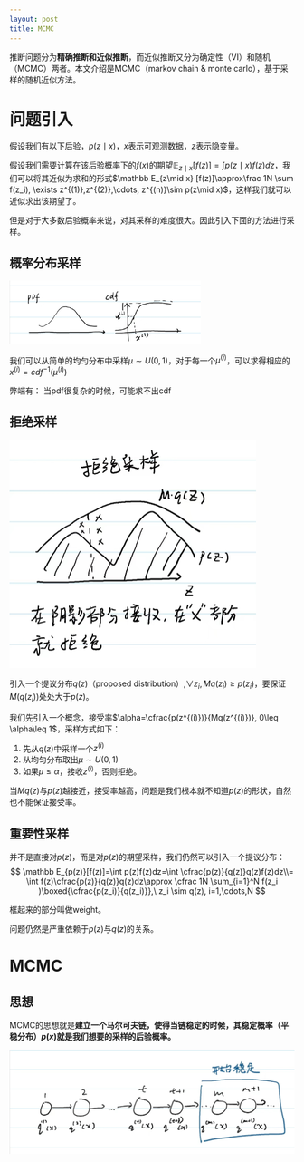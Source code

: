 ```yaml
---
layout: post
title: MCMC
---
```




推断问题分为**精确推断和近似推断**，而近似推断又分为确定性（VI）和随机（MCMC）两者。本文介绍是MCMC（markov chain & monte carlo），基于采样的随机近似方法。

# 问题引入

假设我们有以下后验，$p(z\mid x)$，$x$表示可观测数据，$z$表示隐变量。

假设我们需要计算在该后验概率下的$f(x)$的期望$\mathbb E_{z\mid x} [f(z)]=\int p(z\mid x) f(z) dz$，我们可以将其近似为求和的形式$\mathbb E_{z\mid x} [f(z)]\approx\frac 1N \sum f(z_i), \exists z^{(1)},z^{(2)},\cdots, z^{(n)}\sim p(z\mid x)$，这样我们就可以近似求出该期望了。

但是对于大多数后验概率来说，对其采样的难度很大。因此引入下面的方法进行采样。

## 概率分布采样

<img src="https://raw.githubusercontent.com/294coder/blog_img_bed/main/imgs/image-20220507211246289.png" alt="image-20220507211246289" style="zoom:33%;" />

我们可以从简单的均匀分布中采样$\mu\sim U(0,1)$，对于每一个$\mu^{(i)}$，可以求得相应的$x^{(i)}=cdf^{-1} (\mu^{(i)})$

弊端有： 当pdf很复杂的时候，可能求不出cdf

## 拒绝采样

<img src="https://raw.githubusercontent.com/294coder/blog_img_bed/main/imgs/image-20220507211527734.png" alt="image-20220507211527734" style="zoom: 50%;" />

引入一个提议分布$q(z)$（proposed distribution）,$\forall z_i, Mq(z_i)\geq p(z_i)$，要保证$M(q(z_i))$处处大于$p(z)$。

我们先引入一个概念，接受率$\alpha=\cfrac{p(z^{(i)})}{Mq(z^{(i)})}, 0\leq \alpha\leq 1$，采样方式如下：

1. 先从$q(z)$中采样一个$z^{(i)}$
2. 从均匀分布取出$\mu \sim U(0,1)$
3. 如果$\mu \leq \alpha$，接收$z^{(i)}$，否则拒绝。

当$Mq(z)$与$p(z)$越接近，接受率越高，问题是我们根本就不知道$p(z)$的形状，自然也不能保证接受率。

## 重要性采样

并不是直接对$p(z)$，而是对$p(z)$的期望采样，我们仍然可以引入一个提议分布：
$$
\mathbb E_{p(z)}[f(z)]=\int p(z)f(z)dz=\int \cfrac{p(z)}{q(z)}q(z)f(z)dz\\=
\int f(z)\cfrac{p(z)}{q(z)}q(z)dz\approx \cfrac 1N \sum_{i=1}^N f(z_i )\boxed{\cfrac{p(z_i)}{q(z_i)}},\ z_i \sim q(z), i=1,\cdots,N
$$


框起来的部分叫做weight。

问题仍然是严重依赖于$p(z)$与$q(z)$的关系。

# MCMC

## 思想

MCMC的思想就是**建立一个马尔可夫链，使得当链稳定的时候，其稳定概率（平稳分布）$p(x)$就是我们想要的采样的后验概率。**

<img src="https://raw.githubusercontent.com/294coder/blog_img_bed/main/imgs/image-20220507212130939.png" alt="image-20220507212130939" style="zoom:50%;" />

